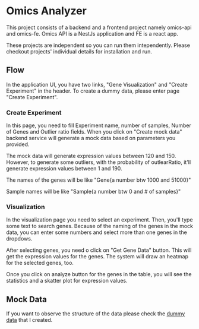 # Omics Analyzer

This project consists of a backend and a frontend project namely omics-api and omics-fe. Omics API is a NestJs application and FE is a react app.

These projects are independent so you can run them intependently. Please checkout projects' individual details for installation and run.

## Flow

In the application UI, you have two links, "Gene Visualization" and "Create Experiment" in the header. To create a dummy data, please enter page "Create Experiment".

### Create Experiment

In this page, you need to fill Experiment name, number of samples, Number of Genes and Outlier ratio fields. When you click on "Create mock data" backend service will generate a mock data based on parameters you provided.

The mock data will generate expression values between 120 and 150. However, to generate some outliers, with the probability of outlearRatio, it'll generate expression values between 1 and 190.

The names of the genes will be like "Gene{a number btw 1000 and 51000}"

Sample names will be like "Sample{a number btw 0 and # of samples}"

### Visualization

In the visualization page you need to select an experiment. Then, you'll type some text to search genes. Because of the naming of the genes in the mock data, you can enter some numbers and select more than one genes in the dropdows.

After selecting genes, you need o click on "Get Gene Data" button. This will get the expression values for the genes. The system will draw an heatmap for the selected genes, too.

Once you click on analyze button for the genes in the table, you will see the statistics and a skatter plot for expression values.

## Mock Data

If you want to observe the structure of the data please check the [dummy data](https://github.com/onurmus/omics-analysis/tree/main/omics-api/dummyData) that I created.
